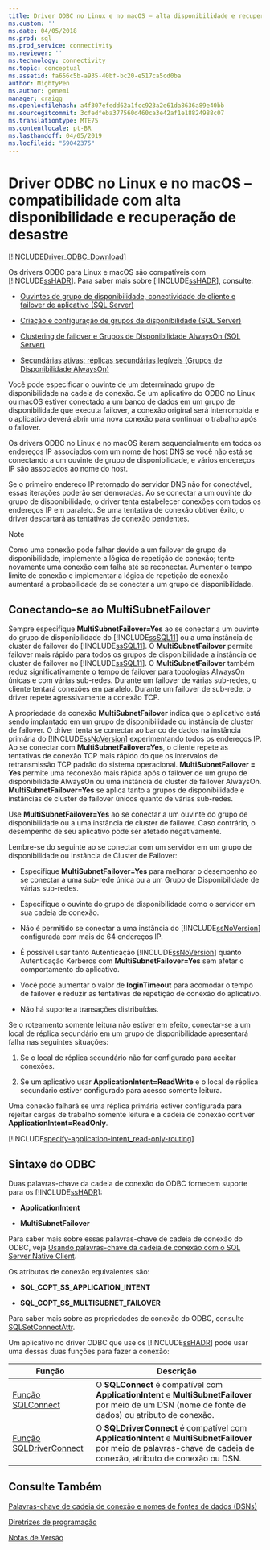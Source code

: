 ```yaml
---
title: Driver ODBC no Linux e no macOS – alta disponibilidade e recuperação de desastre | Microsoft Docs
ms.custom: ''
ms.date: 04/05/2018
ms.prod: sql
ms.prod_service: connectivity
ms.reviewer: ''
ms.technology: connectivity
ms.topic: conceptual
ms.assetid: fa656c5b-a935-40bf-bc20-e517ca5cd0ba
author: MightyPen
ms.author: genemi
manager: craigg
ms.openlocfilehash: a4f307efedd62a1fcc923a2e61da8636a89e40bb
ms.sourcegitcommit: 3cfedfeba377560d460ca3e42af1e18824988c07
ms.translationtype: MTE75
ms.contentlocale: pt-BR
ms.lasthandoff: 04/05/2019
ms.locfileid: "59042375"
---
```

# <a name="odbc-driver-on-linux-and-macos-support-for-high-availability-and-disaster-recovery"></a>Driver ODBC no Linux e no macOS – compatibilidade com alta disponibilidade e recuperação de desastre
[!INCLUDE[Driver_ODBC_Download](../../../includes/driver_odbc_download.md)]

Os drivers ODBC para Linux e macOS são compatíveis com [!INCLUDE[ssHADR](../../../includes/sshadr_md.md)]. Para saber mais sobre [!INCLUDE[ssHADR](../../../includes/sshadr_md.md)], consulte:  
  
-   [Ouvintes de grupo de disponibilidade, conectividade de cliente e failover de aplicativo (SQL Server)](https://msdn.microsoft.com/library/hh213417.aspx)  
  
-   [Criação e configuração de grupos de disponibilidade (SQL Server)](https://msdn.microsoft.com/library/ff878265.aspx)  
  
-   [Clustering de failover e Grupos de Disponibilidade AlwaysOn (SQL Server)](https://msdn.microsoft.com/library/ff929171.aspx)  
  
-   [Secundárias ativas: réplicas secundárias legíveis (Grupos de Disponibilidade AlwaysOn)](https://msdn.microsoft.com/library/ff878253.aspx)  
  
Você pode especificar o ouvinte de um determinado grupo de disponibilidade na cadeia de conexão. Se um aplicativo do ODBC no Linux ou macOS estiver conectado a um banco de dados em um grupo de disponibilidade que executa failover, a conexão original será interrompida e o aplicativo deverá abrir uma nova conexão para continuar o trabalho após o failover.

Os drivers ODBC no Linux e no macOS iteram sequencialmente em todos os endereços IP associados com um nome de host DNS se você não está se conectando a um ouvinte de grupo de disponibilidade, e vários endereços IP são associados ao nome do host.

Se o primeiro endereço IP retornado do servidor DNS não for conectável, essas iterações poderão ser demoradas. Ao se conectar a um ouvinte do grupo de disponibilidade, o driver tenta estabelecer conexões com todos os endereços IP em paralelo. Se uma tentativa de conexão obtiver êxito, o driver descartará as tentativas de conexão pendentes.

> [!NOTE]  
> Como uma conexão pode falhar devido a um failover de grupo de disponibilidade, implemente a lógica de repetição de conexão; tente novamente uma conexão com falha até se reconectar. Aumentar o tempo limite de conexão e implementar a lógica de repetição de conexão aumentará a probabilidade de se conectar a um grupo de disponibilidade.

## <a name="connecting-with-multisubnetfailover"></a>Conectando-se ao MultiSubnetFailover

Sempre especifique **MultiSubnetFailover=Yes** ao se conectar a um ouvinte do grupo de disponibilidade do [!INCLUDE[ssSQL11](../../../includes/sssql11-md.md)] ou a uma instância de cluster de failover do [!INCLUDE[ssSQL11](../../../includes/sssql11-md.md)]. O **MultiSubnetFailover** permite failover mais rápido para todos os grupos de disponibilidade a instância de cluster de failover no [!INCLUDE[ssSQL11](../../../includes/sssql11-md.md)]. O **MultiSubnetFailover** também reduz significativamente o tempo de failover para topologias AlwaysOn únicas e com várias sub-redes. Durante um failover de várias sub-redes, o cliente tentará conexões em paralelo. Durante um failover de sub-rede, o driver repete agressivamente a conexão TCP.

A propriedade de conexão **MultiSubnetFailover** indica que o aplicativo está sendo implantado em um grupo de disponibilidade ou instância de cluster de failover. O driver tenta se conectar ao banco de dados na instância primária do [!INCLUDE[ssNoVersion](../../../includes/ssnoversion-md.md)] experimentando todos os endereços IP. Ao se conectar com **MultiSubnetFailover=Yes**, o cliente repete as tentativas de conexão TCP mais rápido do que os intervalos de retransmissão TCP padrão do sistema operacional. **MultiSubnetFailover = Yes** permite uma reconexão mais rápida após o failover de um grupo de disponibilidade AlwaysOn ou uma instância de cluster de failover AlwaysOn. **MultiSubnetFailover=Yes** se aplica tanto a grupos de disponibilidade e instâncias de cluster de failover únicos quanto de várias sub-redes.  

Use **MultiSubnetFailover=Yes** ao se conectar a um ouvinte do grupo de disponibilidade ou a uma instância de cluster de failover. Caso contrário, o desempenho de seu aplicativo pode ser afetado negativamente.

Lembre-se do seguinte ao se conectar com um servidor em um grupo de disponibilidade ou Instância de Cluster de Failover:
  
-   Especifique **MultiSubnetFailover=Yes** para melhorar o desempenho ao se conectar a uma sub-rede única ou a um Grupo de Disponibilidade de várias sub-redes.

-   Especifique o ouvinte do grupo de disponibilidade como o servidor em sua cadeia de conexão.
  
-   Não é permitido se conectar a uma instância do [!INCLUDE[ssNoVersion](../../../includes/ssnoversion-md.md)] configurada com mais de 64 endereços IP.

-   É possível usar tanto Autenticação [!INCLUDE[ssNoVersion](../../../includes/ssnoversion-md.md)] quanto Autenticação Kerberos com **MultiSubnetFailover=Yes** sem afetar o comportamento do aplicativo.

-   Você pode aumentar o valor de **loginTimeout** para acomodar o tempo de failover e reduzir as tentativas de repetição de conexão do aplicativo.

-   Não há suporte a transações distribuídas.  
  
Se o roteamento somente leitura não estiver em efeito, conectar-se a um local de réplica secundário em um grupo de disponibilidade apresentará falha nas seguintes situações:  
  
1.  Se o local de réplica secundário não for configurado para aceitar conexões.  
  
2.  Se um aplicativo usar **ApplicationIntent=ReadWrite** e o local de réplica secundário estiver configurado para acesso somente leitura.  
  
Uma conexão falhará se uma réplica primária estiver configurada para rejeitar cargas de trabalho somente leitura e a cadeia de conexão contiver **ApplicationIntent=ReadOnly**.  


[!INCLUDE[specify-application-intent_read-only-routing](~/includes/paragraph-content/specify-application-intent-read-only-routing.md)]


## <a name="odbc-syntax"></a>Sintaxe do ODBC

Duas palavras-chave da cadeia de conexão do ODBC fornecem suporte para os [!INCLUDE[ssHADR](../../../includes/sshadr_md.md)]:  
  
-   **ApplicationIntent**  
  
-   **MultiSubnetFailover**  
  
Para saber mais sobre essas palavras-chave de cadeia de conexão do ODBC, veja [Usando palavras-chave da cadeia de conexão com o SQL Server Native Client](../../../relational-databases/native-client/applications/using-connection-string-keywords-with-sql-server-native-client.md).  
  
Os atributos de conexão equivalentes são:
  
-   **SQL_COPT_SS_APPLICATION_INTENT**  
  
-   **SQL_COPT_SS_MULTISUBNET_FAILOVER**  
  
Para saber mais sobre as propriedades de conexão do ODBC, consulte [SQLSetConnectAttr](../../../relational-databases/native-client-odbc-api/sqlsetconnectattr.md).  
  
Um aplicativo no driver ODBC que use os [!INCLUDE[ssHADR](../../../includes/sshadr_md.md)] pode usar uma dessas duas funções para fazer a conexão:  
  
|Função|Descrição|  
|------------|---------------|  
|[Função SQLConnect](../../../odbc/reference/syntax/sqlconnect-function.md)|O **SQLConnect** é compatível com **ApplicationIntent** e **MultiSubnetFailover** por meio de um DSN (nome de fonte de dados) ou atributo de conexão.|  
|[Função SQLDriverConnect](../../../odbc/reference/syntax/sqldriverconnect-function.md)|O **SQLDriverConnect** é compatível com **ApplicationIntent** e **MultiSubnetFailover** por meio de palavras-chave de cadeia de conexão, atributo de conexão ou DSN.|
  
## <a name="see-also"></a>Consulte Também  

[Palavras-chave de cadeia de conexão e nomes de fontes de dados (DSNs)](../../../connect/odbc/linux-mac/connection-string-keywords-and-data-source-names-dsns.md)

[Diretrizes de programação](../../../connect/odbc/linux-mac/programming-guidelines.md)

[Notas de Versão](../../../connect/odbc/linux-mac/release-notes-odbc-sql-server-linux-mac.md)  
